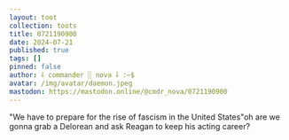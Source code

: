 ```yaml
---
layout: toot
collection: toots
title: 0721190900
date: 2024-07-21
published: true
tags: []
pinned: false
author: ⸸ commander ░ nova ⸸ :~$
avatar: /img/avatar/daemon.jpeg
mastodon: https://mastodon.online/@cmdr_nova/0721190900
---
```


"We have to prepare for the rise of fascism in the United States"oh are we gonna grab a Delorean and ask Reagan to keep his acting career?
